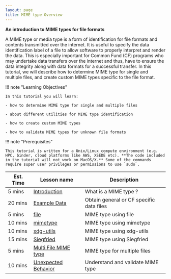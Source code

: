 ```yaml
---
layout: page
title: MIME type Overview
---
```


**An introduction to MIME types for file formats**

A MIME type or media type is a form of identification for file formats and contents transmitted over the internet. It is useful to specify the data identification label of a file to allow software to properly interpret and render the data. This is especially important for Common Fund (CF) programs who may undertake data transfers over the internet and thus, have to ensure the data integrity along with data formats for a successful transfer. In this tutorial, we will describe how to determine MIME type for single and multiple files, and create custom MIME types specific to the file format.

!!! note "Learning Objectives"

    In this tutorial you will learn:

    - how to determine MIME type for single and multiple files

    - about different utilities for MIME type identification

    - how to create custom MIME types

    - how to validate MIME types for unknown file formats


!!! note "Prerequisites"

    This tutorial is written for a Unix/Linux compute environment (e.g. HPC, binder, cloud platforms like AWS, XSEDE etc). **The code included in the tutorial will not work on MacOS/X.** Some of the commands require super user privileges or permissions to use `sudo`.

Est. Time | Lesson name | Description
--- | --- | ---
5 mins | [Introduction](./Intro_MIME_type.md) | What is a MIME type ?
20 mins | [Example Data](./Example_data_files.md) | Obtain general or CF specific data files
5 mins | [file](./file.md) | MIME type using file
10 mins | [mimetype](./mimetype.md) | MIME type using mimetype
10 mins | [xdg-utils](./xdg-utils.md) | MIME type using xdg-utils
15 mins | [Siegfried](./Siegfried.md) | MIME type using Siegfried
5 mins  | [Multi File MIME type ](./Multiple_file_MIME.md) | MIME type for multiple files
10 mins | [Unexpected Behavior](./Unexpected_behavior.md) | Understand and validate MIME type
